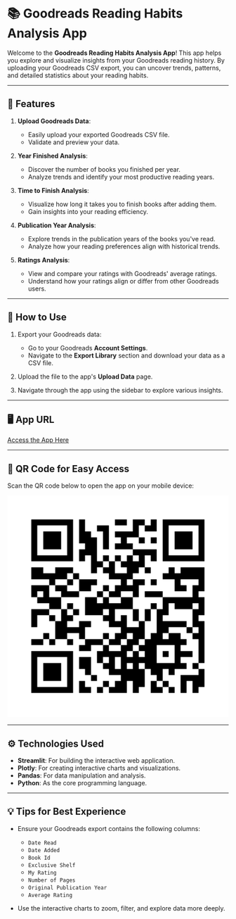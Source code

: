 # 📚 Goodreads Reading Habits Analysis App

Welcome to the **Goodreads Reading Habits Analysis App**! This app helps you explore and visualize insights from your Goodreads reading history. By uploading your Goodreads CSV export, you can uncover trends, patterns, and detailed statistics about your reading habits.

---

## 🌟 Features

1. **Upload Goodreads Data**:
   - Easily upload your exported Goodreads CSV file.
   - Validate and preview your data.

2. **Year Finished Analysis**:
   - Discover the number of books you finished per year.
   - Analyze trends and identify your most productive reading years.

3. **Time to Finish Analysis**:
   - Visualize how long it takes you to finish books after adding them.
   - Gain insights into your reading efficiency.

4. **Publication Year Analysis**:
   - Explore trends in the publication years of the books you've read.
   - Analyze how your reading preferences align with historical trends.

5. **Ratings Analysis**:
   - View and compare your ratings with Goodreads' average ratings.
   - Understand how your ratings align or differ from other Goodreads users.

---

## 🚀 How to Use

1. Export your Goodreads data:
   - Go to your Goodreads **Account Settings**.
   - Navigate to the **Export Library** section and download your data as a CSV file.

2. Upload the file to the app's **Upload Data** page.

3. Navigate through the app using the sidebar to explore various insights.

---

## 🖥️ App URL

[Access the App Here](https://mygoodreadsapp.streamlit.app/)

---

## 📱 QR Code for Easy Access

Scan the QR code below to open the app on your mobile device:

![QR Code](qrcode.svg)

---

## ⚙️ Technologies Used

- **Streamlit**: For building the interactive web application.
- **Plotly**: For creating interactive charts and visualizations.
- **Pandas**: For data manipulation and analysis.
- **Python**: As the core programming language.

---

## 💡 Tips for Best Experience

- Ensure your Goodreads export contains the following columns:
  - `Date Read`
  - `Date Added`
  - `Book Id`
  - `Exclusive Shelf`
  - `My Rating`
  - `Number of Pages`
  - `Original Publication Year`
  - `Average Rating`

- Use the interactive charts to zoom, filter, and explore data more deeply.